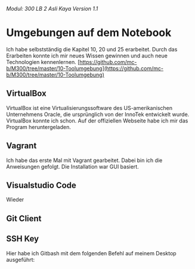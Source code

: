 *Modul: 300 
LB 2 
Asli Kaya
Version 1.1* 
# Umgebungen auf dem Notebook
Ich habe selbstständig die Kapitel 10, 20 und 25 erarbeitet. Durch das Erarbeiten konnte ich mir neues Wissen gewinnen und auch neue Technologien kennenlernen. 
[https://github.com/mc-b/M300/tree/master/10-Toolumgebung](https://github.com/mc-b/M300/tree/master/10-Toolumgebung)
## VirtualBox
VirtualBox ist eine Virtualisierungssoftware des US-amerikanischen Unternehmens Oracle, die ursprünglich von der InnoTek entwickelt wurde. VirtualBox konnte ich schon. Auf der offiziellen Webseite habe ich mir das Program heruntergeladen.
## Vagrant
Ich habe das erste Mal mit Vagrant gearbeitet. Dabei bin ich die Anweisungen gefolgt. Die Installation war GUI basiert.
## Visualstudio Code
Wieder 
## Git Client
## SSH Key
Hier habe ich Gitbash mit dem folgenden Befehl auf meinem Desktop ausgeführt:
<!--stackedit_data:
eyJoaXN0b3J5IjpbLTczMDc3MDA2NywxODM0NjY4NjM5XX0=
-->